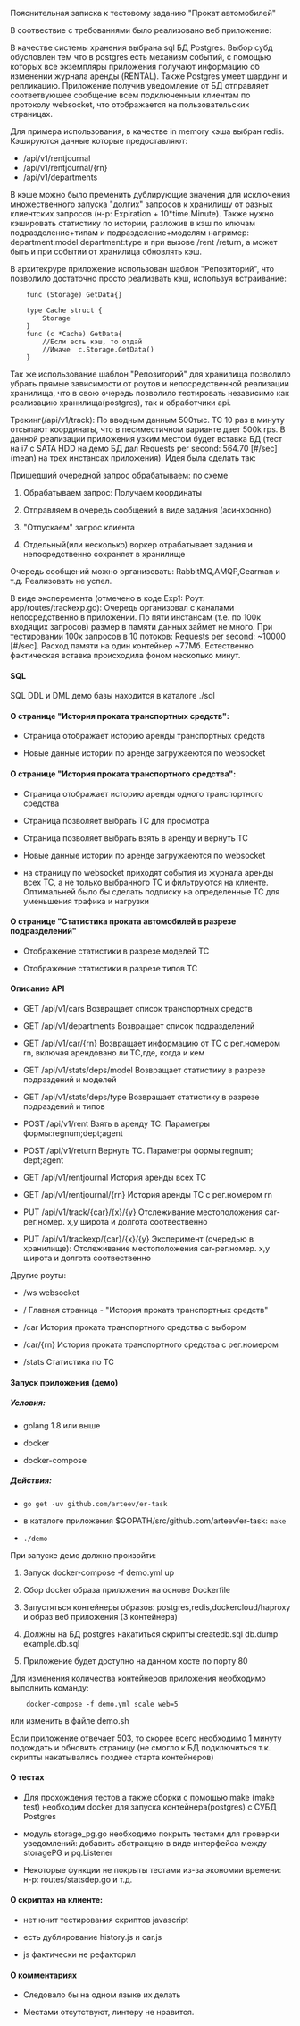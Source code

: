 Пояснительная записка к тестовому заданию "Прокат автомобилей"


В соотвествие с требованиями было реализовано веб приложение:

В качестве системы хранения выбрана sql БД Postgres. Выбор субд обусловлен тем что в postgres есть механизм событий, с помощью которых все экземпляры приложения получают  информацию об изменении журнала аренды (RENTAL). Также  Postgres умеет шардинг и репликацию.
Приложение получив уведомление от БД отправляет соответвующее сообщение всем подключенным клиентам по протоколу websocket, что отображается на пользовательских страницах.

Для примера использования, в качестве in memory кэша выбран redis. Кэшируются данные которые предоставляют:

* /api/v1/rentjournal
* /api/v1/rentjournal/{rn}
* /api/v1/departments
 
В кэше можно было пременить дублирующие значения для исключения множественного запуска "долгих" запросов к хранилищу от разных клиентских запросов (н-р: Expiration + 10*time.Minute). Также нужно кэшировать статистику по истории, разложив в кэш по ключам  подразделение+типам и подразделение+моделям например: department:model department:type и при вызове /rent /return, а может быть и при событии от хранилица обновлять кэш.

В архитекруре приложение использован шаблон "Репозиторий", что позволило достаточно просто реализвать кэш, используя встраивание:

``` type Storage {}
    func (Storage) GetData{}
    
    type Cache struct {
        Storage
    }
    func (c *Cache) GetData{
        //Если есть кэш, то отдай 
        //Иначе  c.Storage.GetData()
    }
```

Так же использование шаблон "Репозиторий" для хранилища позволило убрать прямые зависимости от роутов и непосредственной реализации хранилища, что в свою очередь позволило тестировать независимо как реализацию хранилища(postgres), так и обработчики api.

Трекинг(/api/v1/track):
По вводным данным 500тыс. ТС  10 раз в минуту отсылают координаты,  что в песиместичном варианте дает 500k rps. В данной реализации приложения узким местом будет вставка БД (тест на i7 c SATA HDD на демо БД дал Requests per second:    564.70 [#/sec] (mean) на трех инстансах приложения). Идея была сделать так: 

Пришедший очередной запрос обрабатываем: по схеме

1. Обрабатываем запрос: Получаем координаты

2. Отправляем в очередь сообщений в виде задания (асинхронно)

2. "Отпускаем" запрос клиента

3. Отдельный(или несколько) воркер отрабатывает задания и непосредственно сохраняет в хранилище

Очередь сообщений можно организовать: RabbitMQ,AMQP,Gearman и т.д.
Реализовать не успел.

В виде эксперемента (отмечено в коде Exp1: Роут: app/routes/trackexp.go): Очередь организовал с каналами непосредственно в приложении. По пяти инстансам (т.е. по 100к входящих запросов) размер в памяти данных займет не много. При тестировании 100к запросов в 10 потоков: Requests per second:   ~10000 [#/sec].  Расход памяти на один контейнер ~77Мб. Естественно фактическая вставка происходила фоном несколько минут.


#### SQL

SQL DDL и DML демо базы находится в каталоге ./sql

#### О странице "История проката транспортных средств":

* Страница отображает историю аренды транспортных средств

* Новые данные истории по аренде загружаеются по websocket

#### О странице "История проката транспортного средства": 

* Страница отображает историю аренды одного транспортного средства

* Страница позволяет выбрать ТС для просмотра

* Страница позволяет выбрать взять в аренду и вернуть ТС

* Новые данные истории по аренде загружаеются по websocket

* на страницу по websocket приходят события из журнала аренды всех ТС, а не только выбранного ТС и фильтруются на клиенте. Оптимальней было бы сделать подписку на определенные ТС для уменьшения трафика и нагрузки

#### О странице "Статистика проката автомобилей в разрезе подразделений"

* Отображение статистики в разрезе моделей ТС
    
* Отображение статистики в разрезе типов ТС

#### Описание API


* GET /api/v1/cars Возвращает список транспортных средств

* GET /api/v1/departments Возвращает список подразделений

* GET /api/v1/car/{rn} Возвращает информацию от ТС с 
рег.номером rn, включая арендовано ли ТС,где, когда и кем

* GET /api/v1/stats/deps/model Возвращает статистику в 
разрезе подраздений и моделей

* GET /api/v1/stats/deps/type Возвращает статистику в 
разрезе подраздений и типов

* POST /api/v1/rent Взять в аренду ТС. Параметры 
формы:regnum;dept;agent

* POST /api/v1/return Вернуть ТС. Параметры формы:regnum;
dept;agent

* GET /api/v1/rentjournal История аренды всех ТС

* GET /api/v1/rentjournal/{rn} История аренды ТС с 
рег.номером rn

* PUT /api/v1/track/{car}/{x}/{y} Отслеживание 
местоположения car-рег.номер. x,y широта и долгота 
соотвественно

* PUT /api/v1/trackexp/{car}/{x}/{y} Эксперимент (очередью в хранилище): Отслеживание местоположения car-рег.номер. x,y широта и долгота соотвественно

Другие роуты:

* /ws websocket

* / Главная страница - "История проката транспортных средств"

* /car История проката транспортного средства с выбором

* /car/{rn} История проката транспортного средства с рег.номером

* /stats Статистика по ТС

#### Запуск приложения (демо)

##### Условия: 



* golang 1.8 или выше

* docker 

* docker-compose

##### Действия:

* ```go get -uv github.com/arteev/er-task```

* в каталоге приложения $GOPATH/src/github.com/arteev/er-task: ```make```

* ```./demo```

При запуске демо должно произойти: 

1. Запуск docker-compose -f demo.yml up

2. Сбор docker образа приложения на основе Dockerfile

3. Запустяться контейнеры образов: postgres,redis,dockercloud/haproxy и образ веб приложения (3 контейнера)

4. Должны на БД postgres накатиться скрипты createdb.sql db.dump example.db.sql

5. Приложение будет доступно на данном хосте по порту 80


Для изменения количества контейнеров приложения необходимо выполнить команду:

```
    docker-compose -f demo.yml scale web=5
```

или изменить в файле demo.sh

Если приложение отвечает 503, то скорее всего необходимо 1 минуту подождать и обновить страницу (не смогло к БД подключиться т.к. скрипты накатывались позднее старта контейнеров)

#### О тестах

* Для прохождения тестов а также сборки с помощью make (make test) необходим docker для запуска контейнера(postgres) с СУБД Postgres

* модуль storage_pg.go необходимо покрыть тестами для проверки уведомлений: добавить абстракцию в виде интерфейса между storagePG и pq.Listener

* Некоторые функции не покрыты тестами из-за экономии времени: н-р: routes/statsdep.go и т.д.

#### О скриптах на клиенте:

* нет юнит тестирования скриптов javascript

* есть дублирование history.js и car.js

* js фактически не рефакторил

#### О комментариях

* Следовало бы на одном языке их делать

* Местами отсутствуют, линтеру не нравится.